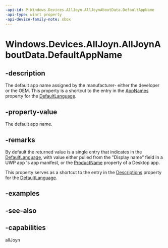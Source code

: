 ```yaml
---
-api-id: P:Windows.Devices.AllJoyn.AllJoynAboutData.DefaultAppName
-api-type: winrt property
-api-device-family-note: xbox
---
```


<!-- Property syntax
public string DefaultAppName { get;  set; }
-->

# Windows.Devices.AllJoyn.AllJoynAboutData.DefaultAppName

## -description
The default app name assigned by the manufacturer- either the developer or the OEM. This property is a shortcut to the entry in the [AppNames](alljoynaboutdata_appnames.md) property for the [DefaultLanguage](alljoynaboutdataview_defaultlanguage.md).

## -property-value
The default app name.

## -remarks
By default the returned value is a single entry that indicates in the [DefaultLanguage](alljoynaboutdataview_defaultlanguage.md), with value either pulled from the "Display name" field in a UWP app 's app manifest, or the [ProductName](https://msdn.microsoft.com/en-us/library/windows/desktop/bb760158(v=vs.85).aspx) property of a Desktop app.

This property serves as a shortcut to the entry in the [Descriptions](alljoynaboutdata_descriptions.md) property for the [DefaultLanguage](alljoynaboutdataview_defaultlanguage.md).

## -examples

## -see-also


## -capabilities
allJoyn
